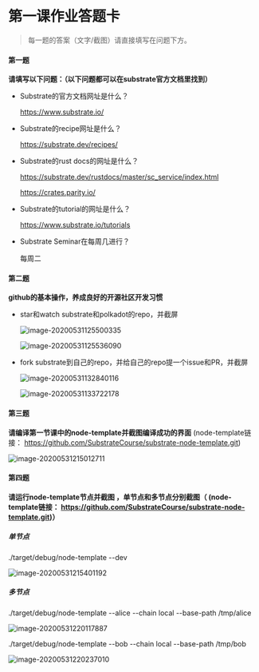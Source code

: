 # 第一课作业答题卡

> 每一题的答案（文字/截图）请直接填写在问题下方。

#### 第一题

**请填写以下问题：（以下问题都可以在substrate官方文档里找到）**

- Substrate的官方文档网址是什么？

  https://www.substrate.io/

- Substrate的recipe网址是什么？

  https://substrate.dev/recipes/

- Substrate的rust docs的网址是什么？

  https://substrate.dev/rustdocs/master/sc_service/index.html

  https://crates.parity.io/ 

- Substrate的tutorial的网址是什么？

  https://www.substrate.io/tutorials

- Substrate Seminar在每周几进行？

  每周二



#### 第二题

**github的基本操作，养成良好的开源社区开发习惯**

- star和watch substrate和polkadot的repo，并截屏

  

  ![image-20200531125500335](/Users/viewfin/Documents/GitHub/team6/lesson1/images/image-20200531125500335.png)

  ![image-20200531125536090](/Users/viewfin/Documents/GitHub/team6/lesson1/images/image-20200531125536090-0902524.png)



- fork substrate到自己的repo，并给自己的repo提一个issue和PR，并截屏

  ![image-20200531132840116](/Users/viewfin/Documents/GitHub/team6/lesson1/images/image-20200531132840116.png)

  ![image-20200531133722178](/Users/viewfin/Documents/GitHub/team6/lesson1/images/image-20200531133722178.png)

#### 第三题

**请编译第一节课中的node-template并截图编译成功的界面** (node-template链接： https://github.com/SubstrateCourse/substrate-node-template.git)

![image-20200531215012711](/Users/viewfin/Documents/GitHub/team6/lesson1/images/image-20200531215012711.png)

#### 第四题

**请运行node-template节点并截图 ，单节点和多节点分别截图（ (node-template链接： https://github.com/SubstrateCourse/substrate-node-template.git)）**

##### 单节点

./target/debug/node-template --dev

![image-20200531215401192](/Users/viewfin/Documents/GitHub/team6/lesson1/images/image-20200531215401192.png)



##### 多节点

./target/debug/node-template --alice --chain local --base-path /tmp/alice

![image-20200531220117887](/Users/viewfin/Documents/GitHub/team6/lesson1/images/image-20200531220117887.png)

./target/debug/node-template --bob --chain local --base-path /tmp/bob

![image-20200531220237010](/Users/viewfin/Documents/GitHub/team6/lesson1/images/image-20200531220237010.png)